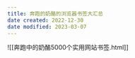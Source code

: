 ```yaml
---
title: 奔跑的奶酪的浏览器书签大汇总
date created: 2022-12-30
date modified: 2023-03-07
---
```


![[奔跑中的奶酪5000个实用网站书签.html]]

